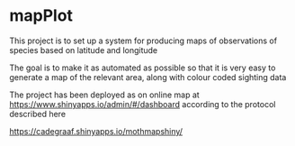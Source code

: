 # mapPlot

This project is to set up a system for producing maps of observations of species based on latitude and longitude

The goal is to make it as automated as possible so that it is very easy to generate a map of the relevant area, along with colour coded sighting data

The project has been deployed as on online map at https://www.shinyapps.io/admin/#/dashboard according to the protocol described here

https://cadegraaf.shinyapps.io/mothmapshiny/